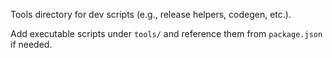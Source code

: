 Tools directory for dev scripts (e.g., release helpers, codegen, etc.).

Add executable scripts under `tools/` and reference them from `package.json` if needed.
